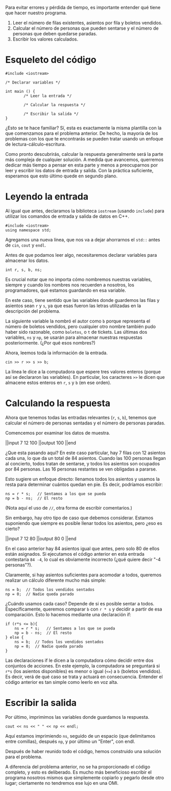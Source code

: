 Para evitar errores y pérdida de tiempo, es importante entender qué tiene que hacer nuestro programa.

1. Leer el número de filas existentes, asientos por fila y boletos vendidos.
2. Calcular el número de personas que pueden sentarse y el número de personas que deben quedarse paradas.
3. Escribir los valores calculados.

# Esqueleto del código

```
#include <iostream>

/* Declarar variables */

int main () {
        /* Leer la entrada */

        /* Calcular la respuesta */

        /* Escribir la salida */
}
```

¿Esto se te hace familiar? Sí, esta es exactamente la misma plantilla con la que comenzamos
para el problema anterior. De hecho, la mayoría de los problemas con los que te encontrarás
se pueden tratar usando un enfoque de lectura-cálculo-escritura.

Como pronto descubrirás, calcular la respuesta generalmente será la parte más compleja de cualquier
solución. A medida que avancemos, querremos dedicar más tiempo a pensar en esta parte y menos a
preocuparnos por leer y escribir los datos de entrada y salida.
Con la práctica suficiente, esperamos que esto último quede en segundo plano.

# Leyendo la entrada

Al igual que antes, declaramos la biblioteca `iostream` (usando `include`) para utilizar
los comandos de entrada y salida de datos en C++.

```
#include <iostream>
using namespace std;
```

Agregamos una nueva línea, que nos va a dejar ahorrarnos el `std::` antes de `cin`, `cout` y
`endl`.

Antes de que podamos leer algo, necesitaremos declarar variables para almacenar los datos.

```
int r, s, b, ns;
```

Es crucial notar que no importa cómo nombremos nuestras variables,
siempre y cuando los nombres nos recuerden a nosotros, los programadores, qué estamos guardando
en esa variable.

En este caso, tiene sentido que las variables donde guardemos las filas y
asientos sean `r` y `s`, ya que esas fueron las letras utilizadas en la descripción del problema.

La siguiente variable la nombró el autor como `b` porque representa el número de boletos vendidos,
pero cualquier otro nombre también pudo haber sido razonable, como `boletos`, o `t` de tickets.
Las últimas dos variables, `ns` y `np`, se usarán para almacenar nuestras respuestas posteriormente.
(¿Por qué esos nombres?)

Ahora, leemos toda la información de la entrada.

```
cin >> r >> s >> b;
```

La línea le dice a la computadora que espere tres valores enteros (porque así se declararon las variables).
En particular, los caracteres `>>` le dicen que almacene estos enteros en `r`, `s` y `b` (en ese orden).

# Calculando la respuesta

Ahora que tenemos todas las entradas relevantes (`r`, `s`, `b`),
tenemos que calcular el número de personas sentadas y el número de personas paradas.

Comencemos por examinar los datos de muestra.

||input
7 12
100
||output
100
||end

¿Que esta pasando aqui? En este caso particular, hay 7 filas con 12 asientos cada una,
lo que da un total de 84 asientos. Cuando las 100 personas llegan al concierto, todos tratan de sentarse,
y todos los asientos son ocupados por 84 personas. Las 16 personas restantes se ven obligadas a pararse.

Esto sugiere un enfoque directo: llenamos todos los asientos y usamos la resta para determinar cuántos quedan
en pie. Es decir, podríamos escribir:

```
ns = r * s;   // Sentamos a los que se pueda
np = b - ns;  // El resto
```

(Nota aquí el uso de `//`, otra forma de escribir comentarios.)

Sin embargo, hay otro tipo de caso que debemos considerar.
Estamos suponiendo que siempre es posible llenar todos los asientos,
pero ¿eso es cierto?

||input
7 12
80
||output
80
0
||end

En el caso anterior hay 84 asientos igual que antes, pero solo 80 de ellos están asignados.
Si ejecutamos el código anterior en esta entrada contestaría `84 -4`, lo cual es obviamente incorrecto
(¿qué quiere decir "-4 personas"?).

Claramente, si hay asientos suficientes para acomodar a todos,
queremos realizar un cálculo diferente mucho más simple:

```
ns = b;  // Todos los vendidos sentados
np = 0;  // Nadie queda parado
```

¿Cuándo usamos cada caso? Depende de si es posible sentar a todos.
Específicamente, queremos comparar `b` con `r * s` y decidir a partir de esa
comparación. Esto lo hacemos mediante una declaración if:

```
if (r*s <= b){
    ns = r * s;   // Sentamos a los que se pueda
    np = b - ns;  // El resto
} else {
    ns = b;  // Todos los vendidos sentados
    np = 0;  // Nadie queda parado
}
```

Las declaraciones if le dicen a la computadora cómo decidir entre dos conjuntos de acciones.
En este ejemplo, la computadora se preguntará si `r*s` (los asientos disponibles)
es menor o igual (`<=`) a `b` (boletos vendidos). Es decir, verá de qué caso se trata
y actuará en consecuencia. Entender el código anterior es tan simple como leerlo en voz alta.

# Escribir la salida

Por último, imprimimos las variables donde guardamos la respuesta.

```
cout << ns << " " << np << endl;
```

Aquí estamos imprimiendo `ns`, seguido de un espacio (que delimitamos entre comillas),
después `np`, y por último un "Enter", con endl.

Después de haber reunido todo el código, hemos construido una solución para el problema.

A diferencia del problema anterior, no se ha proporcionado el código completo, y esto es deliberado.
Es mucho más beneficioso escribir el programa nosotros mismos que simplemente copiarlo y pegarlo desde otro lugar;
ciertamente no tendremos ese lujo en una OMI.
